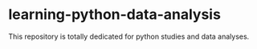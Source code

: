 # learning-python-data-analysis
This repository is totally dedicated for python studies and data analyses.
